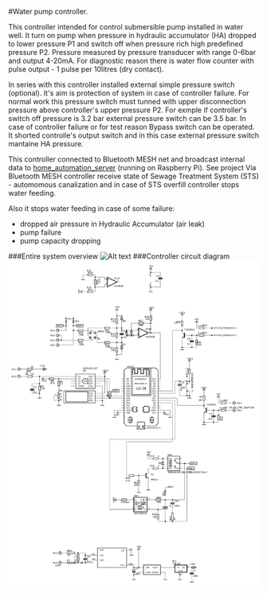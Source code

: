 #Water pump controller.

This controller intended for control submersible pump installed in water well. It turn on pump when pressure in hydraulic accumulator (HA) dropped to lower pressure P1 and switch off when pressure rich high predefined pressure P2. Pressure measured by pressure transducer with range 0-6bar and output 4-20mA. 
For diagnostic reason there is water flow counter with pulse output - 1 pulse per 10litres (dry contact). 

In series with this controller installed external simple pressure switch (optional). It's aim is protection of system in case of controller failure. For normal work this pressure switch must tunned with upper disconnection pressure above controller's upper pressure P2. For exmple if controller's switch off pressure is 3.2 bar external pressure switch can be 3.5 bar. In case of controller failure or for test reason Bypass switch can be operated. It shorted controlle's output switch and in this case external pressure switch mantaine HA pressure.


This controller connected to Bluetooth MESH net and broadcast internal data to [home_automation_server](https://github.com/vpq-is-me/home_auto_nodejs.git) (running on Raspberry Pi).
See project 
Via Bluetooth MESH controller receive state of Sewage Treatment System (STS) - automomous canalization and in case of STS overfill controller stops water feeding.

Also it stops water feeding in case of some failure:
   - dropped air pressure in Hydraulic Accumulator (air leak)
   - pump failure
   - pump capacity dropping 

###Entire system overview
![Alt text](hardware/WPoverview.png?raw=true)
###Controller circuit diagram
![Alt text](hardware/circuit.png?raw=true)

